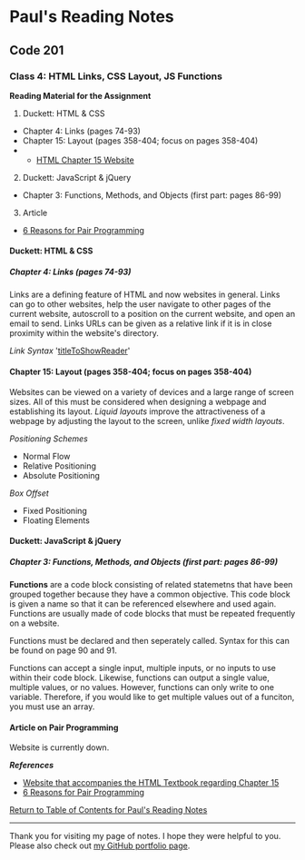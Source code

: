 # Paul's Reading Notes

## Code 201

### Class 4: HTML Links, CSS Layout, JS Functions

**Reading Material for the Assignment**
1. Duckett: HTML & CSS
- Chapter 4: Links (pages 74-93)
- Chapter 15: Layout (pages 358-404; focus on pages 358-404)
- - [HTML Chapter 15 Website](http://htmlandcssbook.com/code-samples/chapter-15/)
2. Duckett: JavaScript & jQuery
- Chapter 3: Functions, Methods, and Objects (first part: pages 86-99)
3. Article
- [6 Reasons for Pair Programming](https://www.codefellows.org/blog/6-reasons-for-pair-programming/)



#### Duckett: HTML & CSS

##### Chapter 4: Links (pages 74-93)
Links are a defining feature of HTML and now websites in general.  Links can go to other websites, help the user navigate to other pages of the current website, autoscroll to a position on the current website, and open an email to send.  Links URLs can be given as a relative link if it is in close proximity within the website's directory.

*Link Syntax*
'<a href="linkToGoTo">titleToShowReader</a>'

#### Chapter 15: Layout (pages 358-404; focus on pages 358-404)
Websites can be viewed on a variety of devices and a large range of screen sizes.  All of this must be considered when designing a webpage and establishing its layout.  *Liquid layouts* improve the attractiveness of a webpage by adjusting the layout to the screen, unlike *fixed width layouts*.

*Positioning Schemes*
- Normal Flow
- Relative Positioning
- Absolute Positioning

*Box Offset*
- Fixed Positioning
- Floating Elements



#### Duckett: JavaScript & jQuery

##### Chapter 3: Functions, Methods, and Objects (first part: pages 86-99)
**Functions** are a code block consisting of related statemetns that have been grouped together because they have a common objective.  This code block is given a name so that it can be referenced elsewhere and used again.  Functions are usually made of code blocks that must be repeated frequently on a website.

Functions must be declared and then seperately called.  Syntax for this can be found on page 90 and 91.

Functions can accept a single input, multiple inputs, or no inputs to use within their code block.  Likewise, functions can output a single value, multiple values, or no values.  However, functions can only write to one variable.  Therefore, if you would like to get multiple values out of a funciton, you must use an array.

#### Article on Pair Programming
Website is currently down.




***References***
- [Website that accompanies the HTML Textbook regarding Chapter 15](http://htmlandcssbook.com/code-samples/chapter-15/)
- [6 Reasons for Pair Programming](https://www.codefellows.org/blog/6-reasons-for-pair-programming/)


[Return to Table of Contents for Paul's Reading Notes](https://paul-leonard.github.io/reading-notes/ "Go back to find more notes!")



---



Thank you for visiting my page of notes.  I hope they were helpful to you.  Please also check out [my GitHub portfolio page](https://github.com/paul-leonard "Paul's GitHub Portfolio").